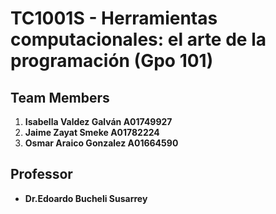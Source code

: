 # TC1001S - Herramientas computacionales: el arte de la programación (Gpo 101)

## Team Members

1. **Isabella Valdez Galván A01749927**
2. **Jaime Zayat Smeke A01782224**
3. **Osmar Araico Gonzalez A01664590**

## Professor

- **Dr.Edoardo Bucheli Susarrey**

